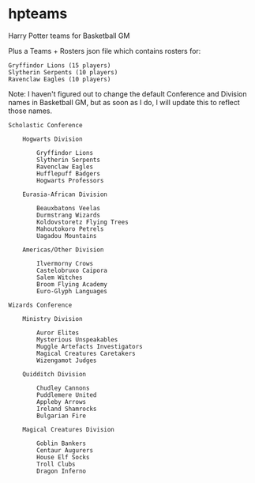 # hpteams
Harry Potter teams for Basketball GM

Plus a Teams + Rosters json file which contains rosters for:
    
    Gryffindor Lions (15 players)
    Slytherin Serpents (10 players)
    Ravenclaw Eagles (10 players)
    


Note: I haven't figured out to change the default Conference and Division names in Basketball GM, but as soon as I do, I will update this to reflect those names.

    Scholastic Conference

        Hogwarts Division
        
            Gryffindor Lions
            Slytherin Serpents
            Ravenclaw Eagles
            Hufflepuff Badgers
            Hogwarts Professors
            
        Eurasia-African Division
            
            Beauxbatons Veelas
            Durmstrang Wizards
            Koldovstoretz Flying Trees
            Mahoutokoro Petrels
            Uagadou Mountains
            
        Americas/Other Division
        
            Ilvermorny Crows
            Castelobruxo Caipora
            Salem Witches
            Broom Flying Academy
            Euro-Glyph Languages
            
    Wizards Conference

        Ministry Division
        
            Auror Elites
            Mysterious Unspeakables
            Muggle Artefacts Investigators
            Magical Creatures Caretakers
            Wizengamot Judges

        Quidditch Division
            
            Chudley Cannons
            Puddlemere United
            Appleby Arrows
            Ireland Shamrocks
            Bulgarian Fire
            
        Magical Creatures Division
        
            Goblin Bankers
            Centaur Augurers
            House Elf Socks
            Troll Clubs
            Dragon Inferno
                    
            


